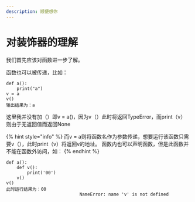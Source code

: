 ```yaml
---
description: 顺便想你
---
```


# 对装饰器的理解

我们首先应该对函数进一步了解。

函数也可以被传递，比如：

```text
def a():
	print("a")
v = a
v()
输出结果为：a
```

这里我并没有加（）即v = a\(\)，因为v（）此时将返回TypeError，而print（v）则由于无返回值而返回None

{% hint style="info" %}
而v = a则将函数名作为参数传递，想要运行该函数只需要v（），此时print（v）将返回v的地址。 函数内也可以声明函数，但是此函数并不能在函数外访问，如：
{% endhint %}

```text
def a():
	def v():
		print('00')
	v()
v()
此时运行结果为：00
							NameError: name 'v' is not defined
```

```

```



